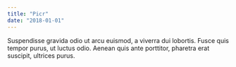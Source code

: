```yaml
---
title: "Picr"
date: "2018-01-01"
---
```


Suspendisse gravida odio ut arcu euismod, a viverra dui lobortis. Fusce quis tempor purus, ut luctus odio. Aenean quis ante porttitor, pharetra erat suscipit, ultrices purus.
